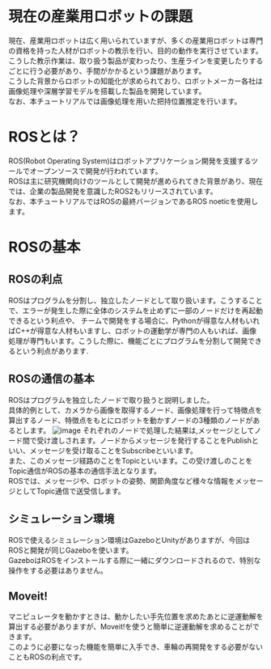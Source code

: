 # 現在の産業用ロボットの課題
現在、産業用ロボットは広く用いられていますが、多くの産業用ロボットは専門の資格を持った人材がロボットの教示を行い、目的の動作を実行させています。<br>
こうした教示作業は、取り扱う製品が変わったり、生産ラインを変更したりするごとに行う必要があり、手間がかかるという課題があります。<br>
こうした背景からロボットの知能化が求められており、ロボットメーカー各社は画像処理や深層学習モデルを搭載した製品を開発しています。<br>
なお、本チュートリアルでは画像処理を用いた把持位置推定を行います。<br>

# ROSとは？
ROS(Robot Operating System)はロボットアプリケーション開発を支援するツールでオープンソースで開発が行われています。<br>
ROSは主に研究機関向けのツールとして開発が進められてきた背景があり、現在では、企業の製品開発を意識したROS2もリリースされています。<br>
なお、本チュートリアルではROSの最終バージョンであるROS noeticを使用します。

# ROSの基本
## ROSの利点
ROSはプログラムを分割し、独立したノードとして取り扱います。こうすることで、エラーが発生した際に全体のシステムを止めずに一部のノードだけを再起動できるという利点や、
チームで開発をする場合に、Pythonが得意な人材もいればC++が得意な人材もいますし、ロボットの運動学が専門の人もいれば、画像処理が専門もいます。こうした際に、機能ごとにプログラムを分割して開発できるという利点があります.<br>
## ROSの通信の基本
ROSはプログラムを独立したノードで取り扱うと説明しました。<br>
具体的例として、カメラから画像を取得するノード、画像処理を行って特徴点を算出するノード、特徴点をもとにロボットを動かすノードの3種類のノードがあるとします。
![image](https://user-images.githubusercontent.com/75206988/174033826-af4f55cb-312a-4ed8-9e15-67614c376217.png)
それぞれのノードで処理した結果は,メッセージとしてノード間で受け渡しされます。ノードからメッセージを発行することをPublishといい、メッセージを受け取ることをSubscribeといいます。<br>
また、このメッセージ経路のことをTopicといいます。この受け渡しのことをTopic通信がROSの基本の通信手法となります。<br>
ROSでは、メッセージや、ロボットの姿勢、関節角度など様々な情報をメッセージとしてTopic通信で送受信します。
## シミュレーション環境
ROSで使えるシミュレーション環境はGazeboとUnityがありますが、今回はROSと開発が同じGazeboを使います。<br>
GazeboはROSをインストールする際に一緒にダウンロードされるので、特別な操作をする必要はありません。<br>
## Moveit!
マニピュレータを動かすときは、動かしたい手先位置を求めたあとに逆運動解を算出する必要がありますが、Moveit!を使うと簡単に逆運動解を求めることができます。<br>
このように必要になった機能を簡単に入手でき、車輪の再開発をする必要がないこともROSの利点です。<br>
